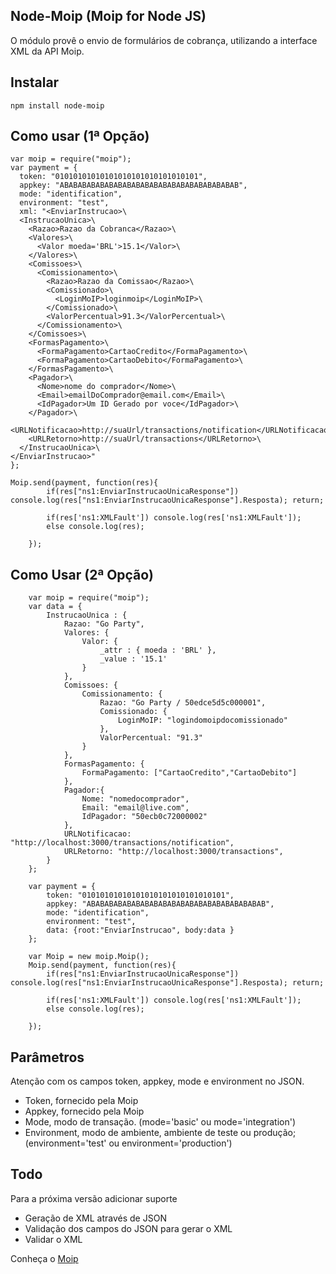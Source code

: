 Node-Moip (Moip for Node JS)
----------------------------

O módulo provê o envio de formulários de cobrança, utilizando a interface XML da API Moip.

Instalar
--------
    npm install node-moip


Como usar (1ª Opção)
--------------------

    var moip = require("moip");
    var payment = {
      token: "01010101010101010101010101010101",
      appkey: "ABABABABABABABABABABABABABABABABABABABAB",
      mode: "identification",
      environment: "test",
      xml: "<EnviarInstrucao>\
      <InstrucaoUnica>\
        <Razao>Razao da Cobranca</Razao>\
        <Valores>\
          <Valor moeda='BRL'>15.1</Valor>\
        </Valores>\
        <Comissoes>\
          <Comissionamento>\
            <Razao>Razao da Comissao</Razao>\
            <Comissionado>\
              <LoginMoIP>loginmoip</LoginMoIP>\
            </Comissionado>\
            <ValorPercentual>91.3</ValorPercentual>\
          </Comissionamento>\
        </Comissoes>\
        <FormasPagamento>\
          <FormaPagamento>CartaoCredito</FormaPagamento>\
          <FormaPagamento>CartaoDebito</FormaPagamento>\
        </FormasPagamento>\
        <Pagador>\
          <Nome>nome do comprador</Nome>\
          <Email>emailDoComprador@email.com</Email>\
          <IdPagador>Um ID Gerado por voce</IdPagador>\
        </Pagador>\
        <URLNotificacao>http://suaUrl/transactions/notification</URLNotificacao>\
        <URLRetorno>http://suaUrl/transactions</URLRetorno>\
      </InstrucaoUnica>\
    </EnviarInstrucao>"
    };

    Moip.send(payment, function(res){ 
			if(res["ns1:EnviarInstrucaoUnicaResponse"]) console.log(res["ns1:EnviarInstrucaoUnicaResponse"].Resposta); return;

			if(res['ns1:XMLFault']) console.log(res['ns1:XMLFault']);
			else console.log(res);

		});


Como Usar (2ª Opção)
--------------------

		var moip = require("moip");
		var data = {
			InstrucaoUnica : {
				Razao: "Go Party",
				Valores: {
					Valor: {
						_attr : { moeda : 'BRL' },
						_value : '15.1'
					}
				},
				Comissoes: {
					Comissionamento: {
						Razao: "Go Party / 50edce5d5c000001",
						Comissionado: {
							LoginMoIP: "logindomoipdocomissionado"
						},
						ValorPercentual: "91.3"
					}
				},
				FormasPagamento: {
					FormaPagamento: ["CartaoCredito","CartaoDebito"] 
				},
				Pagador:{
					Nome: "nomedocomprador",
					Email: "email@live.com",
					IdPagador: "50ecb0c72000002"
				},
				URLNotificacao: "http://localhost:3000/transactions/notification",
				URLRetorno: "http://localhost:3000/transactions",
			}
		};

		var payment = {
			token: "01010101010101010101010101010101",
			appkey: "ABABABABABABABABABABABABABABABABABABABAB",
			mode: "identification",
			environment: "test",
			data: {root:"EnviarInstrucao", body:data }
		};

		var Moip = new moip.Moip();
		Moip.send(payment, function(res){ 
			if(res["ns1:EnviarInstrucaoUnicaResponse"]) console.log(res["ns1:EnviarInstrucaoUnicaResponse"].Resposta); return;

			if(res['ns1:XMLFault']) console.log(res['ns1:XMLFault']);
			else console.log(res);

		});


Parâmetros
----------

Atenção com os campos token, appkey, mode e environment no JSON.

  - Token, fornecido pela Moip
  - Appkey, fornecido pela Moip
  - Mode, modo de transação. (mode='basic' ou mode='integration')
  - Environment, modo de ambiente, ambiente de teste ou produção; (environment='test' ou environment='production')


Todo
----
Para a próxima versão adicionar suporte

  - Geração de XML através de JSON
  - Validação dos campos do JSON para gerar o XML 
  - Validar o XML


Conheça o [Moip]

  [Moip]: http://labs.moip.com.br/playground/
